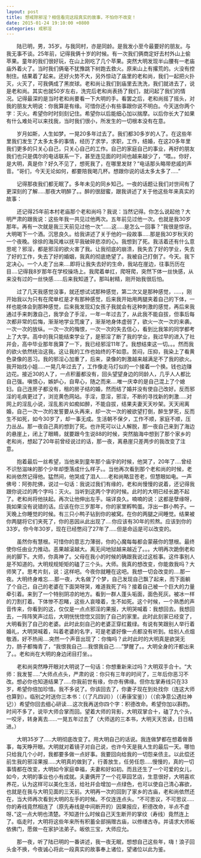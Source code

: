 ```yaml
---
layout: post
title: 想戒除邪淫？相信看完这段真实的故事，不怕你不改变！
date: 2015-01-24 19:10:00 +0800
categories: 戒邪淫
---
```


　　陆已明，男，35岁。与我同村，亦是同龄。是我发小至今最要好的朋友。与我无事不谈。25年前，记得我俩十岁的时候。有一次我们俩商定好去村外山上偷苹果。童年的我们很好玩，在山上刚吃了几个苹果。突然大明发现半山腰有一老庙庙外着火了。当时我们俩毫不犹豫跳下树跑去救火。原来山上有撂荒的。火没有控制住。结果着了起来。还好火势不大，另外惊动了庙里的老和尚，我们一起把火扑灭，火灭了，可我俩成了黑炭球。老和尚让我们到庙里去洗洗，我们就进去了，说是老和尚。其实也就50岁左右，洗完后老和尚表扬了我们，就问起了我们的情况。记得最深的是当时老和尚要看一下大明的手。看罢之后，老和尚摇了摇头，对我的朋友大明说：你我算是有缘。可惜你还小有些事跟你说不明白。今天送你两个字：灭火。希望你时时刻刻记住。希望你以后能细心加以揣摩。以后你长大了如果有什么难处可以来找我，当时我们很小，所发生的一切根本没有在意。
　　岁月如斯，人生如梦。一晃20多年过去了。我们都30多岁的人了。在这些年里我们发生了太多太多的事情，经历了求学，求职，工作，结婚，在这20多年里我们更多的只关心自己，只关心自己的工作。自己的家庭自己的事业，再好的朋友我们也只是偶尔的电话联系一下，甚至连见面的时间也越来越少了，“喂。。你好，是大明，真是你？好久不见了，想死我了，在哪里发财？”电话那头略带悲戚的声音。“哥们，今天无论如何，都要陪我喝几杯。想跟你说的话太多太多了.....”
　　记得那夜我们都无眠了。多年未见的同乡知己。一夜的话题让我们对世间有了更深刻的了解.....那夜大明醉了。。醉的很甜蜜，跟我讲述了关于他这些年来真实的故事：
　　还记得25年前本村老庙那个老和尚吗？我说：当然记得。你怎么说起他？大明严肃的跟我说：这些年我一共见过他两次。五年前见过他一次。也就是我30岁那年。再有一次就是我三天前见过他一次“......这.....是怎么一回事？”我很是惊讶。大明喝下一个酒。沉思良久。给我讲述了关于他的一段故事.....那是我30岁秋天的一个夜晚。徐徐的海风难以抚平我破碎悲凉的心。我想到了死。我活着还有什么意思呢？邪淫，都是邪淫的欲火害了我。让我彻底的崩溃，我失去了好的学业，失去了好的工作，失去了好的婚姻，我真的彻底绝望了。我被自己打倒了。今天。我下定决心。一个人走了出来....即将让我失去好的生命，我站在崖边，往事历历在目....记得我8岁那年在学校操场上。我爬着单扛，爬呀爬，突然下体一丝快感，从来没有过的一丝快感......后来我知道了。那叫射精，刚开始我很后怕。
　　过了几天我感觉没事，就还想试试那种感觉，第二次又是那种感觉，.....，刚开始我以为只有在爬单杠是才有那种感觉，后来我开始用两腿夹着自己的下体，一样也能体会到那种感觉，后来我发现幻女孩子我就会有这种刺激的感觉，再后来我通过手来刺激自己，我学会了手淫，一年一年过去了，从此我不能自拔，但事后每次都非常的后悔，渐渐地学业荒废了，渐渐地身体虚弱了，欲火一次一次的来袭。一次一次的放纵。一次一次的悔恨，一次一次的失去信心，看到比我笨的同学都考上了大学。高中的我只能结束学业了，是邪淫了断了我的学业，我过早的进入了社幷会，高中毕业那年我算了一下，我已经邪淫11年了。我想结束这一切。。。然而我的欲火依然统治这我。这让我的工作也始终的不如意。苦闷，压抑，我染上了看黄色录像的恶习。我的邪淫心加重了，后来，录像的刺激越来越满足不了我的欲火。我开始找小姐.....一晃几年过去了，工作像走马灯似的一个接着一个换。钱也边赚边花。接近30的人了，一点积蓄都没有，回头望望身边的同龄人，几乎人人都比自己强。嗔恨心，嫉妒心，自卑心，随之而来....唯一庆幸的是自己混上了个媳妇。自己连房子都没有，租的房子结的婚，然而结了婚并没有使自己改好。反而邪淫的毛病更过了，浏览黄色网站。手淫，意淫，邪淫，不断的寻找新的刺激.....对网上的淫乱小说，淫乱影片如痴如醉，不能自拔，结果夫妻天天吵架。天天闹离婚，自己一次一次的发誓要从头再来，却一次一次的被欲望打倒，醉生梦死，反而生不如死，如今30岁了，却一事无成。生活朝不保夕，工作不顺，家庭不顺，压力丛丛。那一夜自己真的想到了死。也许死可以让人解脱，那一夜自己来到了海边的悬崖上，闭上了眼睛，就要跟今生说88的时候，突然脑海中想到了那个家乡的老和尚，想起了20年前曾经说过的话，那一夜，离悬崖只差两步的我改变了注意。
　　抱着最后一丝希望，当他来到童年那个庙宇的时候，他哭了，20年了....曾经不识愁滋味的那个少年却堕落成什么样子。。当他再次看到那个老和尚的时候，老和尚依然记得他。猛然间，他哭成了泪人.....老和尚略显苍老，但慧眼如电。一声佛号：阿弥陀佛，说过一句话：我说过我们有缘的，老和尚慢慢的说着，还记得我跟你说过的两个字吗：灭火。当听到这两个字的时候。此时的大明已经长跪不起了。老和尚将他扶起。再次让他伸出左手。端详良久。喃喃的说：这都是孽缘呀，我如果没有说错的话。应该在你三岁那年，你的家里孵鸭蛋。浮出一群小鸭子。一天晚上你睡觉的时候。有三只小鸭子钻到你的被窝。在你的两腿之间睡觉。结果被你两腿将它们夹死了，你的恶因从此出现了....你应该有30年的煎熬。应该到你的33岁。你今年30岁，现在已经憋闷了27年了.....但是命运是可以改变的。
　　虽然你有慧根。可惜你的意志力薄弱，你的心魔每每都会蒙蔽你的慧根。最终使你任由业力推动。恶果越滚越大。离无间地狱越来越近了。。。大明再次跪倒老和尚的脚下。大师，你真神了。父母在我小的时候的确跟我说过这桩事。这件事别人是不知道的。大明规规矩矩的磕了三个头。大师。我真的想改变，你能救我吗？大师笑了。思考片刻，说：这样吧。今夜你就睡在这吧。我想一切会改变的....那一夜。大明终身难忘....那一夜，大名做了个梦，自己发现自己飘了起来，而下面躺了个自己，自己的老婆在下面哭呀哭，难道我死了吗？接着自己被一个巨大的力量牵引着。来到了一个特别阴凉的地方。看到一群人蓬头垢面，面色死灰。被冰一样的刀割打着。下体惨不忍睹，这些人哀嚎着，生不如死。这个时候，一个熟悉的声音传来，你看到的这，仅仅是一点点邪淫的果报，大明哭喊着：我想回去。我想回去，一阵阵笑声过后，大明恍恍惚惚又回到了自己的家里。此时此刻家已经变了，大明看到了自己的老婆。此时此刻自己的老婆正穿红戴绿。有说有笑跟别人举行着婚礼，大明哭喊着，叫着老婆的名字，可是老婆好像一点都没有听到。给别人点烟敬酒，好不热闹....突然一个声音出现了：你悔吗？此时此时的大明真是欲哭无力，肠子都悔青了，“我恨我自己....我恨我自己.....”梦醒了。。大明全身的汗都出来了。。老和尚在大明的身边闭目打坐。。
　　老和尚突然睁开眼对大明说了一句话：你想重新来过吗？大明双手合十。“大师：我发誓.....”大师点点头，严肃的说：你只有三年的时间了，三年后你恶习不改。想必你也知道结果了.....你我前世有缘，你亦有佛缘。但你左掌寿线只在33岁，希望你倍加珍惜。我不多说了。你该回去了，你妻子现在到处找你（连这大师也算到）。临别之时送你三本书：（（了凡四训））（（寿康宝鉴））（（俞净意公遇灶神记））希望你回去细心研读....这次我再送你四个字：积德改命。希望你加以斟酌。时间不多了，说毕大师合掌而回。望着大师的背影，大明双掌合十，磕了九个头，一咬牙，转身离去......一晃五年过去了（大师送的三本书，大明天天苦读，日日精进。）
　　大明35岁了.....大明彻底改变了。用大明自己的话说。我连做梦都在想着做善事，每天睁开眼。大明就对着镜子对自己说，也许今天是我人生的最后一天。哪怕只给我几个小时，我都要多做一点好事。我要回向给我的一切怨亲债主。以此偿还前生我的邪淫果报.....大明真的做到了，行善放生，任劳任怨.....慢慢的，真的一切事情都在改变，大明如今家庭幸福，夫妻和好如初。而且还生了一个可爱的女儿，如今，大明的事业也小有成就。夫妻俩开了一个花草园艺店，生意很好，大明喜欢养花，认为这样可以美化生活，给社幷会增加一点绿色，也可以使自己清心寡欲，也就是在我与大明见面的三天前。大明再一次的回到了家乡的古庙，老和尚依然还在，当大师再次看到大明的左手的时候。不仅连连点头。“不可思议，不可思议.....你的寿线竟然相连了（原先寿线是中间断开的）因果报应，积德改命，半点不虚呀、”这一点大明也清楚。不知道什么时候自己天生断开的掌纹（寿线）竟然连上了。临走时，大明将这些年来所有积蓄全部捐赠古庙，以修缮古寺。并请求大师皈依佛门，愿做一在家护法弟子。皈依三宝，大师应允。
　　那一夜，听了陆已明的一番讲述，我一夜无眠，想想自己这些年，嗨！浪子回头金不换，今夜诚心将此一段真实的故事奉上诸位，望诸位以此为鉴。